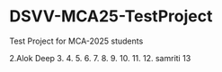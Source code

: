 # DSVV-MCA25-TestProject
Test Project for MCA-2025 students

2.Alok Deep
3.
4.
5.
6.
7.
8.
9.
10.
11.
12. samriti 
13